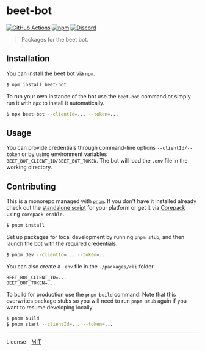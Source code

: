 # beet-bot

[![GitHub Actions](https://github.com/mcbeet/beet-bot/workflows/CI/badge.svg)](https://github.com/mcbeet/beet-bot/actions)
[![npm](https://img.shields.io/npm/v/extract-math.svg)](https://www.npmjs.com/package/extract-math)
[![Discord](https://img.shields.io/discord/900530660677156924?color=7289DA&label=discord&logo=discord&logoColor=fff)](https://discord.gg/98MdSGMm8j)

> Packages for the beet bot.

## Installation

You can install the beet bot via `npm`.

```bash
$ npm install beet-bot
```

To run your own instance of the bot use the `beet-bot` command or simply run it with `npx` to install it automatically.

```bash
$ npx beet-bot --clientId=... --token=...
```

## Usage

You can provide credentials through command-line options `--clientId/--token` or by using environment variables `BEET_BOT_CLIENT_ID/BEET_BOT_TOKEN`. The bot will load the `.env` file in the working directory.

## Contributing

This is a monorepo managed with [`pnpm`](https://pnpm.io/). If you don't have it installed already check out the [standalone script](https://pnpm.io/installation) for your platform or get it via [Corepack](https://github.com/nodejs/corepack) using `corepack enable`.

```bash
$ pnpm install
```

Set up packages for local development by running `pnpm stub`, and then launch the bot with the required credentials.

```bash
$ pnpm dev --clientId=... --token=...
```

You can also create a `.env` file in the `./packages/cli` folder.

```env
BEET_BOT_CLIENT_ID=...
BEET_BOT_TOKEN=...
```

To build for production use the `pnpm build` command. Note that this overwrites package stubs so you will need to run `pnpm stub` again if you want to resume developing locally.

```bash
$ pnpm build
$ pnpm start --clientId=... --token=...
```

---

License - [MIT](https://github.com/mcbeet/beet-bot/blob/main/LICENSE)
